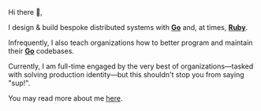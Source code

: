 Hi there :wave:,

I design & build bespoke distributed systems with [**Go**](https://golang.org) and, at times, [**Ruby**](https://www.ruby-lang.org).

Infrequently, I also teach organizations how to better program and maintain their [**Go**](https://golang.org) codebases.

Currently, I am full-time engaged by the very best of organizations—tasked with solving production identity—but this shouldn't stop you from saying "sup!".

You may read more about me [here](https://panos.nefeloma.io).
